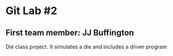 # Git Lab #2
## First team member: JJ Buffington

Die class project. It simulates a die and includes a driver program